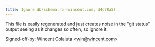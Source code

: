 ```yaml
---
title: Ignore db/schema.rb (wincent.com, d4c78a5)
---
```


This file is easily regenerated and just creates noise in the "git status" output seeing as it changes so often, so ignore it.

Signed-off-by: Wincent Colaiuta &lt;win@wincent.com&gt;
